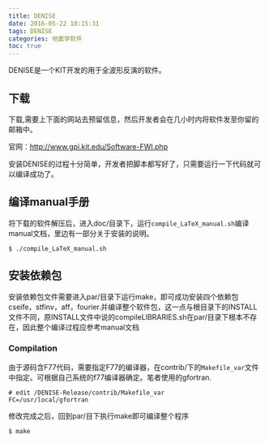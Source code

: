 ```yaml
---
title: DENISE
date: 2016-05-22 18:15:31
tags: DENISE
categories: 地震学软件
toc: true
---
```


DENISE是一个KIT开发的用于全波形反演的软件。

## 下载

下载,需要上下面的网站去预留信息，然后开发者会在几小时内将软件发至你留的邮箱中。

官网：<http://www.gpi.kit.edu/Software-FWI.php>

安装DENISE的过程十分简单，开发者把脚本都写好了，只需要运行一下代码就可以编译成功了。

## 编译manual手册

将下载的软件解压后，进入doc/目录下，运行`compile_LaTeX_manual.sh`编译manual文档，里边有一部分关于安装的说明。

``` {.console}
$ ./compile_LaTeX_manual.sh
```

## 安装依赖包

安装依赖包文件需要进入par/目录下运行make，即可成功安装四个依赖包cseife，stfinv，aff，fourier.并编译整个软件包，这一点与根目录下的INSTALL文件不同，原INSTALL文件中说的compileLIBRARIES.sh在par/目录下根本不存在，因此整个编译过程应参考manual文档

### Compilation

由于源码含F77代码，需要指定F77的编译器，在contrib/下的`Makefile_var`文件中指定。可根据自己系统的f77编译器确定。笔者使用的gfortran.

``` {.makefile}
# edit /DENISE-Release/contrib/Makefile_var
FC=/usr/local/gfortran
```

修改完成之后，回到par/目下执行make即可编译整个程序

``` {.console}
$ make
```
